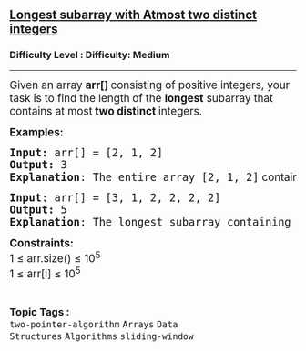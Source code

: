 <h2><a href="https://www.geeksforgeeks.org/problems/fruit-into-baskets-1663137462/1">Longest subarray with Atmost two distinct integers</a></h2><h3>Difficulty Level : Difficulty: Medium</h3><hr><div class="problems_problem_content__Xm_eO" style="user-select: auto;"><p style="user-select: auto;"><span style="font-size: 14pt; user-select: auto;">Given an array <strong style="user-select: auto;">arr[] </strong>consisting of positive integers, your task is to find the length<strong data-start="179" data-end="224" style="user-select: auto;"> </strong>of the <strong style="user-select: auto;">longest</strong> subarray that contains at most<strong data-start="239" data-end="272" style="user-select: auto;"> two distinct </strong>integers.</span></p>
<p style="user-select: auto;"><span style="font-size: 14pt; user-select: auto;"><strong style="user-select: auto;">Examples:</strong></span></p>
<pre style="user-select: auto;"><span style="font-size: 14pt; user-select: auto;"><strong style="user-select: auto;">Input: </strong>arr[] = [2, 1, 2]<br style="user-select: auto;"><strong style="user-select: auto;">Output:</strong> 3<br style="user-select: auto;"><strong style="user-select: auto;">Explanation</strong>: The entire array [2, 1, 2]<span style="font-family: -apple-system, BlinkMacSystemFont, &quot;Segoe UI&quot;, Roboto, Oxygen, Ubuntu, Cantarell, &quot;Open Sans&quot;, &quot;Helvetica Neue&quot;, sans-serif; user-select: auto;"> contains at most two distinct integers (2</span><span style="font-family: -apple-system, BlinkMacSystemFont, &quot;Segoe UI&quot;, Roboto, Oxygen, Ubuntu, Cantarell, &quot;Open Sans&quot;, &quot;Helvetica Neue&quot;, sans-serif; user-select: auto;"> and 1</span><span style="font-family: -apple-system, BlinkMacSystemFont, &quot;Segoe UI&quot;, Roboto, Oxygen, Ubuntu, Cantarell, &quot;Open Sans&quot;, &quot;Helvetica Neue&quot;, sans-serif; user-select: auto;">). Hence, the length of the longest subarray is 3</span><span style="font-family: -apple-system, BlinkMacSystemFont, &quot;Segoe UI&quot;, Roboto, Oxygen, Ubuntu, Cantarell, &quot;Open Sans&quot;, &quot;Helvetica Neue&quot;, sans-serif; user-select: auto;">.</span></span></pre>
<pre style="user-select: auto;"><span style="font-size: 14pt; user-select: auto;"><strong style="user-select: auto;">Input</strong>: arr[] = [3, 1, 2, 2, 2, 2]<br style="user-select: auto;"><strong style="user-select: auto;">Output: </strong>5<br style="user-select: auto;"><strong style="user-select: auto;">Explanation</strong>: The longest subarray containing at most two distinct integers is [1, 2, 2, 2, 2]<span style="font-family: -apple-system, BlinkMacSystemFont, &quot;Segoe UI&quot;, Roboto, Oxygen, Ubuntu, Cantarell, &quot;Open Sans&quot;, &quot;Helvetica Neue&quot;, sans-serif; user-select: auto;">, which has a length of 5</span><span style="font-family: -apple-system, BlinkMacSystemFont, &quot;Segoe UI&quot;, Roboto, Oxygen, Ubuntu, Cantarell, &quot;Open Sans&quot;, &quot;Helvetica Neue&quot;, sans-serif; user-select: auto;">.</span></span></pre>
<p style="user-select: auto;"><span style="font-size: 14pt; user-select: auto;"><strong style="user-select: auto;">Constraints:</strong></span><br style="user-select: auto;"><span style="font-size: 14pt; user-select: auto;">1 ≤ arr.size() ≤ 10<sup style="user-select: auto;">5</sup><br style="user-select: auto;">1 ≤ arr[i] ≤ 10<sup style="user-select: auto;">5</sup></span></p></div><br><p><span style=font-size:18px><strong>Topic Tags : </strong><br><code>two-pointer-algorithm</code>&nbsp;<code>Arrays</code>&nbsp;<code>Data Structures</code>&nbsp;<code>Algorithms</code>&nbsp;<code>sliding-window</code>&nbsp;